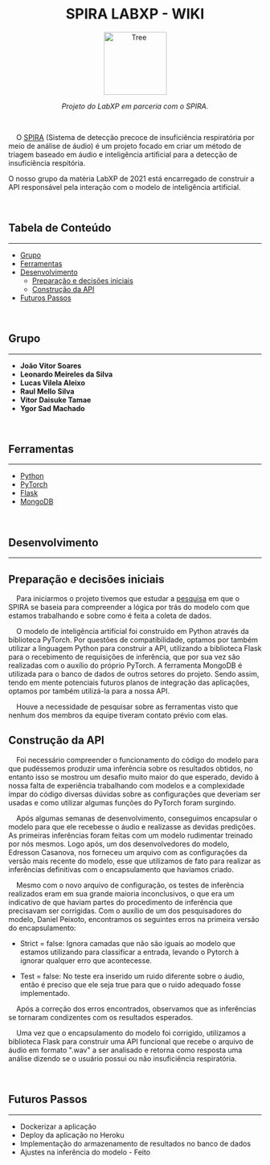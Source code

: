 <h1 align="center">SPIRA LABXP - WIKI</h1>

<p align="center">
  <img src="https://cdn.discordapp.com/attachments/887108943963369513/900115923795578880/68913925.png" alt="Tree" width="125" height="125">
</p>
<p align="center">
  <i>Projeto do LabXP em parceria com o SPIRA.</i>
</p>

<br>

&nbsp;&nbsp;&nbsp;&nbsp;O [SPIRA](https://spira.ime.usp.br/coleta/) (Sistema de detecção precoce de insuficiência respiratória por meio de análise de áudio) é um projeto focado em criar um método de triagem baseado em áudio e inteligência artificial para a detecção de insuficiência respitória.

O nosso grupo da matéria LabXP de 2021 está encarregado de construir a API responsável pela interação com o modelo de inteligência artificial.

<br>

## <b>Tabela de Conteúdo</b>
---
 - [Grupo](#<b>grupo</b>)
 - [Ferramentas](#ferramentas)
 - [Desenvolvimento](#desenvolvimento)
    - [Preparação e decisões iniciais](#preparação-e-decisões-iniciais)
    - [Construção da API](#construção-da-api)
 - [Futuros Passos](#futuros-passos)

<br>

## Grupo
---

- <b>João Vitor Soares</b>
- <b>Leonardo Meireles da Silva</b>
- <b>Lucas Vilela Aleixo</b>
- <b>Raul Mello Silva</b>
- <b>Vitor Daisuke Tamae</b> 
- <b>Ygor Sad Machado</b>

<br>

## Ferramentas
---

 - [Python](https://www.python.org/)
 - [PyTorch](https://pytorch.org/)
 - [Flask](https://flask.palletsprojects.com/en/2.0.x/)
 - [MongoDB](https://www.mongodb.com/)

<br>

## Desenvolvimento
---
## Preparação e decisões iniciais
&nbsp;&nbsp;&nbsp;&nbsp;Para iniciarmos o projeto tivemos que estudar a [pesquisa](https://aclanthology.org/2021.findings-acl.55.pdf) em que o SPIRA se baseia para compreender a lógica por trás do modelo com que estamos trabalhando e sobre como é feita a coleta de dados. 

&nbsp;&nbsp;&nbsp;&nbsp;O modelo de inteligência artificial foi construído em Python através da biblioteca PyTorch. Por questões de compatibilidade, optamos por também utilizar a linguagem Python para construir a API, utilizando a biblioteca Flask para o recebimento de requisições de inferência, que por sua vez são realizadas com o auxílio do próprio PyTorch. A ferramenta MongoDB é utilizada para o banco de dados de outros setores do projeto. Sendo assim, tendo em mente potenciais futuros planos de integração das aplicações, optamos por também utilizá-la para a nossa API.

&nbsp;&nbsp;&nbsp;&nbsp;Houve a necessidade de pesquisar sobre as ferramentas visto que nenhum dos membros da equipe tiveram contato prévio com elas.

##  Construção da API
&nbsp;&nbsp;&nbsp;&nbsp;Foi necessário compreender o funcionamento do código do modelo para que pudéssemos produzir uma inferência sobre os resultados obtidos, no entanto isso se mostrou um desafio muito maior do que esperado, devido à nossa falta de experiência trabalhando com modelos e a complexidade ímpar do código diversas dúvidas sobre as configurações que deveriam ser usadas e como utilizar algumas funções do PyTorch foram surgindo.

&nbsp;&nbsp;&nbsp;&nbsp;Após algumas semanas de desenvolvimento, conseguimos encapsular o modelo para que ele recebesse o áudio e realizasse as devidas predições. As primeiras inferências foram feitas com um modelo rudimentar treinado por nós mesmos. Logo após, um dos desenvolvedores do modelo, Edresson Casanova, nos forneceu um arquivo com as configurações da versão mais recente do modelo, esse que utilizamos de fato para realizar as inferências definitivas com o encapsulamento que havíamos criado.

&nbsp;&nbsp;&nbsp;&nbsp;Mesmo com o novo arquivo de configuração, os testes de inferência realizados eram em sua grande maioria inconclusivos, o que era um indicativo de que haviam partes do procedimento de inferência que precisavam ser corrigidas. Com o auxílio de um dos pesquisadores do modelo, Daniel Peixoto, encontramos os seguintes erros na primeira versão do encapsulamento:

- Strict = false: Ignora camadas que não são iguais ao modelo que estamos utilizando para classificar a entrada, levando o Pytorch à ignorar qualquer erro que acontecesse.

- Test = false: No teste era inserido um ruido diferente sobre o áudio, então é preciso que ele seja true para que o ruido adequado fosse implementado.


&nbsp;&nbsp;&nbsp;&nbsp;Após a correção dos erros encontrados, observamos que as inferências se tornaram condizentes com os resultados esperados.

 &nbsp;&nbsp;&nbsp;&nbsp;Uma vez que o encapsulamento do modelo foi corrigido, utilizamos a biblioteca Flask para construir uma API funcional que recebe o arquivo de áudio em formato ".wav" a ser analisado e retorna como resposta uma análise dizendo se o usuário possui ou não insuficiência respiratória.

&nbsp;&nbsp;&nbsp;&nbsp;

## Futuros Passos
---

- Dockerizar a aplicação
- Deploy da aplicação no Heroku
- Implementação do armazenamento de resultados no banco de dados
- Ajustes na inferência do modelo - Feito
